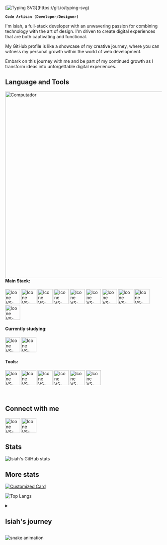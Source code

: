 
[![Typing SVG](https://readme-typing-svg.herokuapp.com?color=F0F0F0&size=40&left=true&vCenter=true&width=1000&lines=Welcome+to+my+GitHub+profile!;I'm+Isiah;)](https://git.io/typing-svg)

**`Code Artisan (Developer/Designer)`**

I'm Isiah, a full-stack developer with an unwavering passion for combining technology with the art of design. I'm driven to create digital experiences that are both captivating and functional.

My GitHub profile is like a showcase of my creative journey, where you can witness my personal growth within the world of web development.

Embark on this journey with me and be part of my continued growth as I transform ideas into unforgettable digital experiences.


## Language and Tools

  <img src="https://github.com/isiahzac/isiahzac/assets/130514737/725f4494-cd52-49d3-9305-0b171fc7db25" min-width="600px" max-width="600px" width="600px" align="right" alt="Computador">

#### Main Stack:
  [<img height="48px" width="48px" alt="Icone VS-Code" src="https://skillicons.dev/icons?i=html"/>](https://developer.mozilla.org/en-US/docs/Web/HTML)
  [<img height="48px" width="48px" alt="Icone VS-Code" src="https://skillicons.dev/icons?i=css"/>](https://developer.mozilla.org/en-US/docs/Web/CSS)
  [<img height="48px" width="48px" alt="Icone VS-Code" src="https://skillicons.dev/icons?i=js"/>](https://developer.mozilla.org/en-US/docs/Web/JavaScript)
  [<img height="48px" width="48px" alt="Icone VS-Code" src="https://skillicons.dev/icons?i=ts"/>](https://www.typescriptlang.org/)
  [<img height="48px" width="48px" alt="Icone VS-Code" src="https://skillicons.dev/icons?i=nodejs"/>](https://nodejs.org/en)
  [<img height="48px" width="48px" alt="Icone VS-Code" src="https://skillicons.dev/icons?i=react"/>](https://react.dev/)
  [<img height="48px" width="48px" alt="Icone VS-Code" src="https://skillicons.dev/icons?i=tailwind"/>](https://tailwindcss.com/)
  [<img height="48px" width="48px" alt="Icone VS-Code" src="https://skillicons.dev/icons?i=nestjs"/>](https://nestjs.com/)
  [<img height="48px" width="48px" alt="Icone VS-Code" src="https://skillicons.dev/icons?i=mysql"/>](https://mysql.com/)
  [<img height="48px" width="48px" alt="Icone VS-Code" src="https://skillicons.dev/icons?i=mongodb"/>](https://mongodb.com/)


#### Currently studying:
  [<img height="48px" width="48px" alt="Icone VS-Code" src="https://skillicons.dev/icons?i=vue"/>](https://www.vuejs.org/)
  [<img height="48px" width="48px" alt="Icone VS-Code" src="https://go-skill-icons.vercel.app/api/icons?i=gsap"/>](https://www.gsap.com/)

#### Tools:

  [<img height="48px" width="48px" alt="Icone VS-Code" src="https://skillicons.dev/icons?i=figma"/>](https://www.figma.com/)
  [<img height="48px" width="48px" alt="Icone VS-Code" src="https://skillicons.dev/icons?i=vscode"/>](https://code.visualstudio.com/)
  [<img height="48px" width="48px" alt="Icone VS-Code" src="https://skillicons.dev/icons?i=github"/>](https://github.com/)
  [<img height="48px" width="48px" alt="Icone VS-Code" src="https://skillicons.dev/icons?i=git"/>](https://git-scm.com/)
  [<img height="48px" width="48px" alt="Icone VS-Code" src="https://skillicons.dev/icons?i=vite"/>](https://vite.com/)
  [<img height="48px" width="48px" alt="Icone VS-Code" src="https://go-skill-icons.vercel.app/api/icons?i=jira"/>](https://www.atlassian.com/)

<br>

## Connect with me

  [<img height="48px" width="48px" alt="Icone VS-Code" src="https://skillicons.dev/icons?i=instagram"/>](https://instagram.com/1s1ahzac)
  [<img height="48px" width="48px" alt="Icone VS-Code" src="https://skillicons.dev/icons?i=linkedin"/>](https://linkedin.com/in/isiahzac)


## Stats

![Isiah's GitHub stats](https://github-readme-stats.vercel.app/api?username=isiahzac&theme=dark&show_icons=true)


## More stats

[![Customized Card](https://github-readme-stats.vercel.app/api/pin?username=isiahzac&repo=toquen-el-dom-sin-miedo-al-exito&theme=dark)](https://github.com/isiahzac/toquen-el-dom-sin-miedo-al-exito)  

![Top Langs](https://github-readme-stats.vercel.app/api/top-langs/?username=isiahzac&layout=compact&theme=dark)


<details>
  <summary><h2>Isiah's journey</h2></summary>
  
  My journey in the world of technology has been a fascinating combination of experiences and learning.

  A few years ago, while enjoying my time in Iceland, I had my first introduction to the world of programming thanks to someone I met. From that moment on, I was intrigued by what programming was and the exciting things that could be created with that   skill.

  Eventually, I met another person who was into programming and I got to see first hand how amazing programming is and all the cool things you can do. That led me to decide what I wanted to do next.

  A year later, in 2023, I decided that I had to change careers and I started studying programming in the mornings while working in the afternoons. During this time, I took courses in web layout and full stack development, which gave me a good           foundation to get started in the world of web development.

  Currently, I continue to expand my knowledge with another frontend course to improve my skills and be able to express my creativity in the way I like the most.

</details>

![snake animation](https://github.com/<isiahzac>/<isiahzac>/blob/output/github-contribution-grid-snake2.svg)

